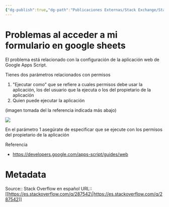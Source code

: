 ```yaml
---
{"dg-publish":true,"dg-path":"Publicaciones Externas/Stack Exchange/Stack Overflow en español/es.stackoverflow.com-287542.md","permalink":"/publicaciones-externas/stack-exchange/stack-overflow-en-espanol/es-stackoverflow-com-287542/","title":"Problemas al acceder a mi formulario en google sheets","hide":true,"noteIcon":"\"0\"","created":"2024-04-03T12:49:10.679-06:00","updated":"2024-04-05T16:43:55.882-06:00"}
---
```


# Problemas al acceder a mi formulario en google sheets

El problema está relacionado con la configuración de la aplicación web de Google Apps Script.

Tienes dos parámetros relacionados con permisos

1. "Ejecutar como" que se refiere a cuales permisos debe usar la aplicación, los del usuario que la ejecuta  o los del propietario de la aplicación 
2. Quien puede ejecutar la aplicación

(imagen tomada del la referencia indicada más abajo)  

[![][1]][1]  

En el parámetro 1 asegúrate de especificar que se ejecute con los permisos del propietario de la aplicación

Referencia

- https://developers.google.com/apps-script/guides/web


  [1]: https://i.stack.imgur.com/ZKLim.png

# Metadata
Source:: Stack Overflow en español
URL:: [[https://es.stackoverflow.com/q/287542\|https://es.stackoverflow.com/q/287542]]

